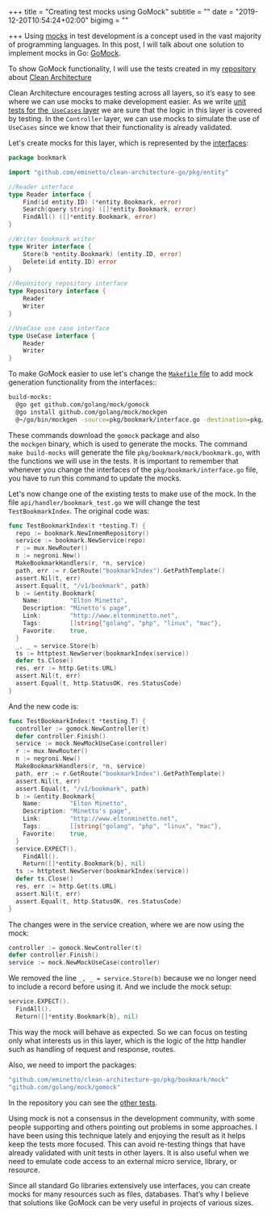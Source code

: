 +++
title = "Creating test mocks using GoMock"
subtitle = ""
date = "2019-12-20T10:54:24+02:00"
bigimg = ""

+++
Using [mocks](https://en.wikipedia.org/wiki/Object_Mock) in test development is a concept used in the vast majority of programming languages. In this post, I will talk about one solution to implement mocks in Go: [GoMock](https://github.com/golang/mock). 

To show GoMock functionality, I will use the tests created in my [repository](https://github.com/eminetto/clean-architecture-go) about [Clean Architecture](https://eltonminetto.dev/en/post/2018-03-05-clean-architecture-using-go/) 

Clean Architecture encourages testing across all layers, so it’s easy to see where we can use mocks to make development easier. As we write [unit tests for the  ```UseCases``` layer](https://github.com/eminetto/clean-architecture-go/blob/master/pkg/bookmark/service_test.go) we are sure that the logic in this layer is covered by testing. In the ```Controller``` layer, we can use mocks to simulate the use of ```UseCases``` since we know that their functionality is already validated. 

Let's create mocks for this layer, which is represented by the [interfaces](https://github.com/eminetto/clean-architecture-go/blob/master/pkg/bookmark/interface.go):

```go
package bookmark

import "github.com/eminetto/clean-architecture-go/pkg/entity"

//Reader interface
type Reader interface {
	Find(id entity.ID) (*entity.Bookmark, error)
	Search(query string) ([]*entity.Bookmark, error)
	FindAll() ([]*entity.Bookmark, error)
}

//Writer bookmark writer
type Writer interface {
	Store(b *entity.Bookmark) (entity.ID, error)
	Delete(id entity.ID) error
}

//Repository repository interface
type Repository interface {
	Reader
	Writer
}

//UseCase use case interface
type UseCase interface {
	Reader
	Writer
}
``` 

To make GoMock easier to use let's change the [```Makefile``` file](https://github.com/eminetto/clean-architecture-go/blob/master/Makefile) to add mock generation functionality from the interfaces::

```bash
build-mocks:
  @go get github.com/golang/mock/gomock
  @go install github.com/golang/mock/mockgen
  @~/go/bin/mockgen -source=pkg/bookmark/interface.go -destination=pkg/bookmark/mock/bookmark.go -package=mock
```

These commands download the ```gomock``` package and also the ```mockgen``` binary, which is used to generate the mocks. The command ```make build-mocks``` will generate the file ```pkg/bookmark/mock/bookmark.go```, with the functions we will use in the tests. It is important to remember that whenever you change the interfaces of the ```pkg/bookmark/interface.go``` file, you have to run this command to update the mocks. 

Let's now change one of the existing tests to make use of the mock. In the file ```api/handler/bookmark_test.go``` we will change the test ```TestBookmarkIndex```. The original code was:

```go
func TestBookmarkIndex(t *testing.T) {
  repo := bookmark.NewInmemRepository()
  service := bookmark.NewService(repo)
  r := mux.NewRouter()
  n := negroni.New()
  MakeBookmarkHandlers(r, *n, service)
  path, err := r.GetRoute("bookmarkIndex").GetPathTemplate()
  assert.Nil(t, err)
  assert.Equal(t, "/v1/bookmark", path)
  b := &entity.Bookmark{
    Name:        "Elton Minetto",
    Description: "Minetto's page",
    Link:        "http://www.eltonminetto.net",
    Tags:        []string{"golang", "php", "linux", "mac"},
    Favorite:    true,
  }
  _, _ = service.Store(b)
  ts := httptest.NewServer(bookmarkIndex(service))
  defer ts.Close()
  res, err := http.Get(ts.URL)
  assert.Nil(t, err)
  assert.Equal(t, http.StatusOK, res.StatusCode)
}
```

And the new code is:

```go
func TestBookmarkIndex(t *testing.T) {
  controller := gomock.NewController(t)
  defer controller.Finish()
  service := mock.NewMockUseCase(controller)
  r := mux.NewRouter()
  n := negroni.New()
  MakeBookmarkHandlers(r, *n, service)
  path, err := r.GetRoute("bookmarkIndex").GetPathTemplate()
  assert.Nil(t, err)
  assert.Equal(t, "/v1/bookmark", path)
  b := &entity.Bookmark{
    Name:        "Elton Minetto",
    Description: "Minetto's page",
    Link:        "http://www.eltonminetto.net",
    Tags:        []string{"golang", "php", "linux", "mac"},
    Favorite:    true,
  }
  service.EXPECT().
    FindAll().
    Return([]*entity.Bookmark{b}, nil)
  ts := httptest.NewServer(bookmarkIndex(service))
  defer ts.Close()
  res, err := http.Get(ts.URL)
  assert.Nil(t, err)
  assert.Equal(t, http.StatusOK, res.StatusCode)
}
```

The changes were in the service creation, where we are now using the mock:

```go
controller := gomock.NewController(t)
defer controller.Finish()
service := mock.NewMockUseCase(controller)
```

We removed the line ```_, _ = service.Store(b)``` because we no longer need to include a record before using it. And we include the mock setup:

```go
service.EXPECT().
  FindAll().
  Return([]*entity.Bookmark{b}, nil)
```

This way the mock will behave as expected. So we can focus on testing only what interests us in this layer, which is the logic of the http handler such as handling of request and response, routes. 

Also, we need to import the packages:

```go
"github.com/eminetto/clean-architecture-go/pkg/bookmark/mock"
"github.com/golang/mock/gomock"
```

In the repository you can see the [other tests](https://github.com/eminetto/clean-architecture-go/blob/master/api/handler/bookmark_test.go). 

Using mock is not a consensus in the development community, with some people supporting and others pointing out problems in some approaches. I have been using this technique lately and enjoying the result as it helps keep the tests more focused. This can avoid re-testing things that have already validated with unit tests in other layers. It is also useful when we need to emulate code access to an external micro service, library, or resource. 

Since all standard Go libraries extensively use interfaces, you can create mocks for many resources such as files, databases. That’s why I believe that solutions like GoMock can be very useful in projects of various sizes. 

